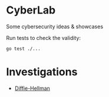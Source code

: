 # CyberLab
Some cybersecurity ideas & showcases

Run tests to check the validity:
```shell
go test ./...
```

# Investigations
* [Diffie-Hellman][pkg-diffiehellman]

[pkg-diffiehellman]: diffiehellman
